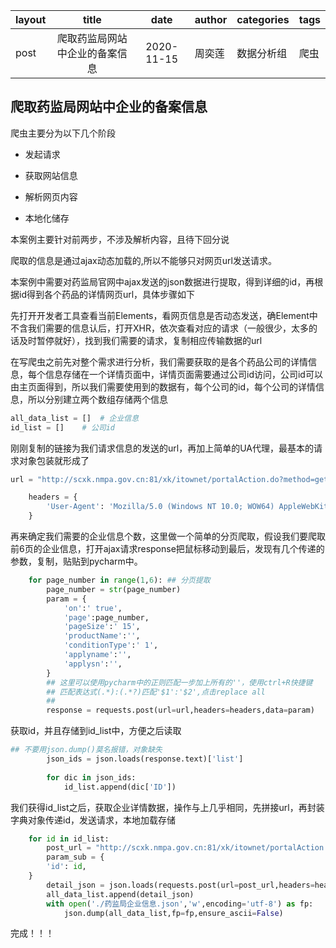 | layout |             title              |    date    | author | categories | tags |
| ------ | :----------------------------: | :--------: | ------ | ---------- | ---- |
| post   | 爬取药监局网站中企业的备案信息 | 2020-11-15 | 周奕莲 | 数据分析组 | 爬虫 |



## 爬取药监局网站中企业的备案信息

爬虫主要分为以下几个阶段
* 发起请求

* 获取网站信息

* 解析网页内容

* 本地化储存

  

本案例主要针对前两步，不涉及解析内容，且待下回分说

爬取的信息是通过ajax动态加载的,所以不能够只对网页url发送请求。

本案例中需要对药监局官网中ajax发送的json数据进行提取，得到详细的id，再根据id得到各个药品的详情网页url，具体步骤如下

先打开开发者工具查看当前Elements，看网页信息是否动态发送，确Element中不含我们需要的信息认后，打开XHR，依次查看对应的请求（一般很少，太多的话及时暂停就好），找到我们需要的请求，复制相应传输数据的url

在写爬虫之前先对整个需求进行分析，我们需要获取的是各个药品公司的详情信息，每个信息存储在一个详情页面中，详情页面需要通过公司id访问，公司id可以由主页面得到，所以我们需要使用到的数据有，每个公司的id，每个公司的详情信息，所以分别建立两个数组存储两个信息

```python
all_data_list = []	# 企业信息
id_list = []	# 公司id
```





刚刚复制的链接为我们请求信息的发送的url，再加上简单的UA代理，最基本的请求对象包装就形成了

```python
url = "http://scxk.nmpa.gov.cn:81/xk/itownet/portalAction.do?method=getXkzsList"

    headers = {
        'User-Agent': 'Mozilla/5.0 (Windows NT 10.0; WOW64) AppleWebKit/537.36 (KHTML, like Gecko) Chrome/77.0.3865.35 Safari/537.36'
    }
```



再来确定我们需要的企业信息个数，这里做一个简单的分页爬取，假设我们要爬取前6页的企业信息，打开ajax请求response把鼠标移动到最后，发现有几个传递的参数，复制，贴贴到pycharm中。

```python
    for page_number in range(1,6): ## 分页提取
        page_number = str(page_number)
        param = {
            'on':' true',
            'page':page_number,
            'pageSize':' 15',
            'productName':'',
            'conditionType':' 1',
            'applyname':'',
            'applysn':'',
        }
	    ## 这里可以使用pycharm中的正则匹配一步加上所有的''，使用ctrl+R快捷键
        ## 匹配表达式(.*):(.*?)匹配'$1':'$2',点击replace all
        ##
        response = requests.post(url=url,headers=headers,data=param)	# requests对象封装并发送请求
```



获取id，并且存储到id_list中，方便之后读取

```python
## 不要用json.dump()莫名报错，对象缺失
        json_ids = json.loads(response.text)['list']
    
        for dic in json_ids:
            id_list.append(dic['ID'])
```



我们获得id_list之后，获取企业详情数据，操作与上几乎相同，先拼接url，再封装字典对象传递id，发送请求，本地加载存储

```python
    for id in id_list:
        post_url = "http://scxk.nmpa.gov.cn:81/xk/itownet/portalAction.do?method=getXkzsById"
        param_sub = {
        'id': id,
    }
        detail_json = json.loads(requests.post(url=post_url,headers=headers,data=param_sub).text)
        all_data_list.append(detail_json)
        with open('./药监局企业信息.json','w',encoding='utf-8') as fp:
            json.dump(all_data_list,fp=fp,ensure_ascii=False)
```



完成！！！


